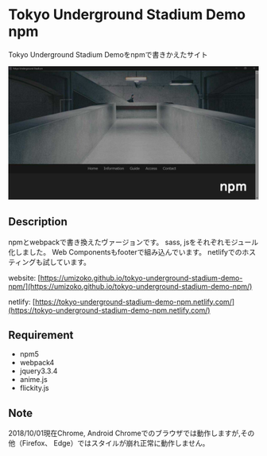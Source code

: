 # Tokyo Underground Stadium Demo npm

Tokyo Underground Stadium Demoをnpmで書きかえたサイト

![image](screenshot/screenshot.jpg)

## Description

npmとwebpackで書き換えたヴァージョンです。
sass, jsをそれぞれモジュール化しました。
Web Componentsもfooterで組み込んでいます。
netlifyでのホスティングも試しています。

website: [https://umizoko.github.io/tokyo-underground-stadium-demo-npm/](https://umizoko.github.io/tokyo-underground-stadium-demo-npm/)

netlify: [https://tokyo-underground-stadium-demo-npm.netlify.com/](https://tokyo-underground-stadium-demo-npm.netlify.com/)

## Requirement
- npm5
- webpack4
- jquery3.3.4
- anime.js
- flickity.js

## Note
2018/10/01現在Chrome, Android Chromeでのブラウザでは動作しますが,その他（Firefox、 Edge）ではスタイルが崩れ正常に動作しません。